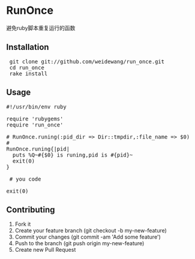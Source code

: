 # RunOnce

避免ruby脚本重复运行的函数

## Installation
<pre>
 git clone git://github.com/weidewang/run_once.git
 cd run_once
 rake install
</pre>
## Usage

<pre>
#!/usr/bin/env ruby

require 'rubygems'
require 'run_once'

# RunOnce.runing(:pid_dir => Dir::tmpdir,:file_name => $0)
# 
RunOnce.runing{|pid| 
  puts %Q~#{$0} is runing,pid is #{pid}~
  exit(0)
}

 # you code

exit(0)
</pre>



## Contributing

1. Fork it
1. Create your feature branch (git checkout -b my-new-feature)
1. Commit your changes (git commit -am 'Add some feature')
1. Push to the branch (git push origin my-new-feature)
1. Create new Pull Request
